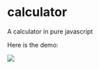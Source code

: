 # calculator
A calculator in pure javascript

Here is the demo: 

<a href="https://npuzin.github.io/calculator/calculator.html"><img src="https://npuzin.github.io/calculator/screenshots/calculator.png"/></a>


